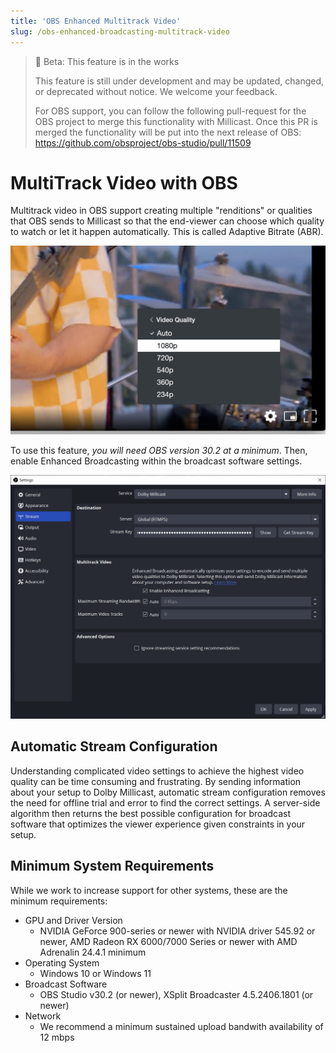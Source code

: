 ```yaml
---
title: 'OBS Enhanced Multitrack Video'
slug: /obs-enhanced-broadcasting-multitrack-video
---
```


> 🚧 Beta: This feature is in the works
>
> This feature is still under development and may be updated, changed, or deprecated without notice. We welcome your feedback.
>
> For OBS support, you can follow the following pull-request for the OBS project to merge this functionality with Millicast. Once this PR is merged the functionality will be put into the next release of OBS: https://github.com/obsproject/obs-studio/pull/11509

# MultiTrack Video with OBS

Multitrack video in OBS support creating multiple "renditions" or qualities that OBS sends to Millicast so that the end-viewer can choose which quality to watch or let it happen automatically. This is called Adaptive Bitrate (ABR).

![](../assets/img/842826436d56486b6a0a14b06bbcda1958658d3cfa5d010236934915-abr.png)

To use this feature, _you will need OBS version 30.2 at a minimum_. Then, enable Enhanced Broadcasting within the broadcast software settings.

![](../assets/img/7850cb180ea40539c6c3c9755d788a26911d7131aeaf6ca760e0601b-obs-multi-track-video.png)

## Automatic Stream Configuration

Understanding complicated video settings to achieve the highest video quality can be time consuming and frustrating. By sending information about your setup to Dolby Millicast, automatic stream configuration removes the need for offline trial and error to find the correct settings. A server-side algorithm then returns the best possible configuration for broadcast software that optimizes the viewer experience given constraints in your setup.

## Minimum System Requirements

While we work to increase support for other systems, these are the minimum requirements:

- GPU and Driver Version
  - NVIDIA GeForce 900-series or newer with NVIDIA driver 545.92 or newer, AMD Radeon RX 6000/7000 Series or newer with AMD Adrenalin 24.4.1 minimum
- Operating System
  - Windows 10 or Windows 11
- Broadcast Software
  - OBS Studio v30.2 (or newer), XSplit Broadcaster 4.5.2406.1801 (or newer)
- Network
  - We recommend a minimum sustained upload bandwith availability of 12 mbps
